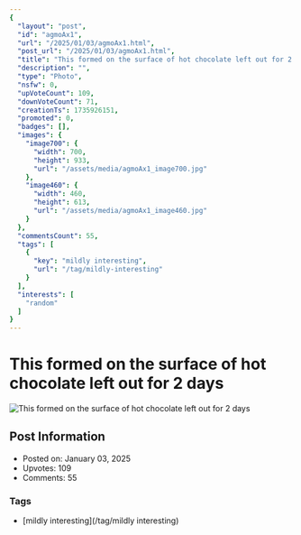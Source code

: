 ```yaml
---
{
  "layout": "post",
  "id": "agmoAx1",
  "url": "/2025/01/03/agmoAx1.html",
  "post_url": "/2025/01/03/agmoAx1.html",
  "title": "This formed on the surface of hot chocolate left out for 2 days",
  "description": "",
  "type": "Photo",
  "nsfw": 0,
  "upVoteCount": 109,
  "downVoteCount": 71,
  "creationTs": 1735926151,
  "promoted": 0,
  "badges": [],
  "images": {
    "image700": {
      "width": 700,
      "height": 933,
      "url": "/assets/media/agmoAx1_image700.jpg"
    },
    "image460": {
      "width": 460,
      "height": 613,
      "url": "/assets/media/agmoAx1_image460.jpg"
    }
  },
  "commentsCount": 55,
  "tags": [
    {
      "key": "mildly interesting",
      "url": "/tag/mildly-interesting"
    }
  ],
  "interests": [
    "random"
  ]
}
---
```


# This formed on the surface of hot chocolate left out for 2 days

![This formed on the surface of hot chocolate left out for 2 days](/assets/media/agmoAx1_image700.jpg)

## Post Information

- Posted on: January 03, 2025
- Upvotes: 109
- Comments: 55

### Tags

- [mildly interesting](/tag/mildly interesting)
